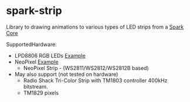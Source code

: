 # spark-strip
Library to drawing animations to various types of LED strips from a [Spark Core](https://store.spark.io/?product=spark-core)

SupportedHardware:
 * LPD8806 RGB LEDs [Example](http://www.adafruit.com/product/306)
 * NeoPixel [Example](http://www.adafruit.com/products/1463)
   * NeoPixel Strip - (WS2811/WS2812/WS2812B based)
 * May also support (not tested on hardware)
   * Radio Shack Tri-Color Strip with TM1803 controller 400kHz bitstream.
   * TM1829 pixels
  

